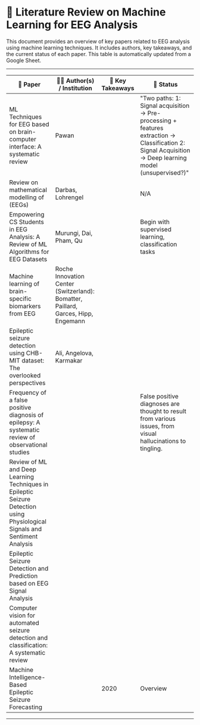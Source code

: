 # 🧠 Literature Review on Machine Learning for EEG Analysis

This document provides an overview of key papers related to EEG analysis using machine learning techniques. It includes authors, key takeaways, and the current status of each paper. This table is automatically updated from a Google Sheet.

---

| **📄 Paper**                                      | **👨‍🔬 Author(s) / Institution** | **🔑 Key Takeaways**                                             | **📅 Status** |
|---------------------------------------------------|---------------------------------|------------------------------------------------------------------|---------------|
| ML Techniques for EEG based on brain-computer interface: A systematic review  | Pawan                                                   |      | "Two paths: 1: Signal acquisition → Pre-processing + features extraction → Classification 2: Signal Acquisition → Deep learning model (unsupervised?)" | Overview                    |                                                                                                                                                                 |
| Review on mathematical modelling of (EEGs)                                   | Darbas, Lohrengel                                       |      | N/A                                                                                                                                                       |                             |                                                                                                                                                                 |
| Empowering CS Students in EEG Analysis: A Review of ML Algorithms for EEG Datasets | Murungi, Dai, Pham, Qu                                  |      | Begin with supervised learning, classification tasks                                                                                                      | Overview                    |                                                                                                                                                                 |
| Machine learning of brain-specific biomarkers from EEG                       | Roche Innovation Center (Switzerland): Bomatter, Paillard, Garces, Hipp, Engemann |      |                                                                                                                                                           | CNN                         | [Link](https://www.thelancet.com/action/showPdf?pii=S2352-3964%2824%2900295-0)                                                                                |
| Epileptic seizure detection using CHB-MIT dataset: The overlooked perspectives | Ali, Angelova, Karmakar                                 |      |                                                                                                                                                           | RF                          | [Link](https://royalsocietypublishing.org/doi/10.1098/rsos.230601)                                                                                             |
| Frequency of a false positive diagnosis of epilepsy: A systematic review of observational studies |                                                         |      | False positive diagnoses are thought to result from various issues, from visual hallucinations to tingling.                                                |                             | [Link](https://www.sciencedirect.com/science/article/pii/S1059131116301339#:~:text=False%20positive%20diagnoses%20are%20thought,from%20visual%20hallucinations%20to%20tingling.) |
| Review of ML and Deep Learning Techniques in Epileptic Seizure Detection using Physiological Signals and Sentiment Analysis |                                                         |      |                                                                                                                                                           | Sentiment Analysis          | [Link](https://dl.acm.org/doi/abs/10.1145/3552512)                                                                                                              |
| Epileptic Seizure Detection and Prediction based on EEG Signal Analysis      |                                                         |      |                                                                                                                                                           | CNN, SVM                    | [Link](https://www.utupub.fi/bitstream/handle/10024/153110/Epileptic%20seizure%20detection%20and%20prediction%20based%20on%20EEG%20signal.pdf?sequence=1)       |
| Computer vision for automated seizure detection and classification: A systematic review |                                                         |      |                                                                                                                                                           | Computer Vision             | [Link](https://onlinelibrary.wiley.com/doi/10.1111/epi.17926)                                                                                                   |
| Machine Intelligence-Based Epileptic Seizure Forecasting                     |                                                         | 2020 | Overview                                                                                                                                                 |                             | [Link](https://link.springer.com/chapter/10.1007/978-3-030-43395-6_19)                                                                                          |

---

